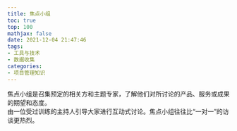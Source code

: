 ```yaml
---
title: 焦点小组
toc: true
top: 100
mathjax: false
date: 2021-12-04 21:47:46
tags:
- 工具与技术
- 数据收集
categories:
- 项目管理知识
---
```

焦点小组是召集预定的相关方和主题专家，了解他们对所讨论的产品、服务或成果的期望和态度。  
由一位受过训练的主持人引导大家进行互动式讨论。焦点小组往往比“一对一”的访谈更热烈。
